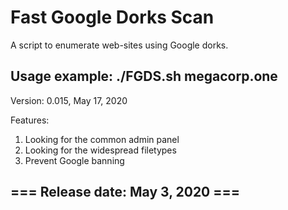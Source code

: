 Fast Google Dorks Scan
======================

A script to enumerate web-sites using Google dorks. 


Usage example: ./FGDS.sh megacorp.one
-------------------------------------

Version: 0.015, May 17, 2020

Features:
1. Looking for the common admin panel 
2. Looking for the widespread filetypes
3. Prevent Google banning

=== Release date: May 3, 2020 ===
---------------------------------
